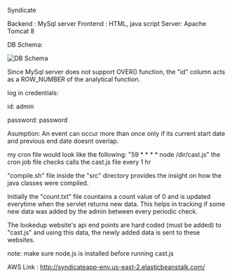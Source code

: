 Syndicate

Backend : MySql server
Frontend : HTML, java script
Server: Apache Tomcat 8

DB Schema: 

![DB Schema](https://i.imgur.com/6roCTS3.png "DB Schema")

Since MySql server does not support OVER() function, the "id" column acts as a ROW_NUMBER of the analytical function.

log in credentials:

id: admin

password: password

Asumption:
An event can occur more than once only if its current start date and previous end date doesnt overlap.

my cron file would look like the following:
"59 * * * * node /dir/cast.js"
the cron job file checks calls the cast.js file every 1 hr

"compile.sh" file inside the "src" directory provides the insight on how the java classes were compiled.

Initially the "count.txt" file countains a count value of 0 and is updated everytime when the servlet returns new data.
This helps in tracking if some new data was added by the admin between every periodic check.

The lookedup website's api end points are hard coded (must be added) to "cast.js" and using this data, the newly added data is sent to these websites.

note: make sure node.js is installed before running cast.js

AWS Link : http://syndicateapp-env.us-east-2.elasticbeanstalk.com/
